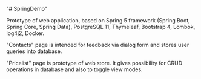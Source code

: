 "# SpringDemo" 

Prototype of web application, based on Spring 5 framework (Spring Boot, Spring Core, Spring Data), 
PostgreSQL 11, Thymeleaf, Bootstrap 4, Lombok, log4j2, Docker.

"Contacts" page is intended for feedback via dialog form and stores user queries into database.

"Pricelist" page is prototype of web store. It gives possibility for CRUD operations in database and also to toggle view modes.
